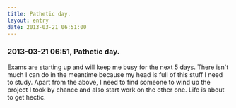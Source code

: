```yaml
---
title: Pathetic day.
layout: entry
date: 2013-03-21 06:51:00
---
```

### 2013-03-21 06:51, Pathetic day. 

Exams are starting up and will keep me busy for the next 5 days. There isn't  much I can do in the meantime because my head is full of this stuff I need to study. Apart from the above, I need to find someone to wind up the project I took by chance and also start work on the other one. Life is about to get hectic. 
